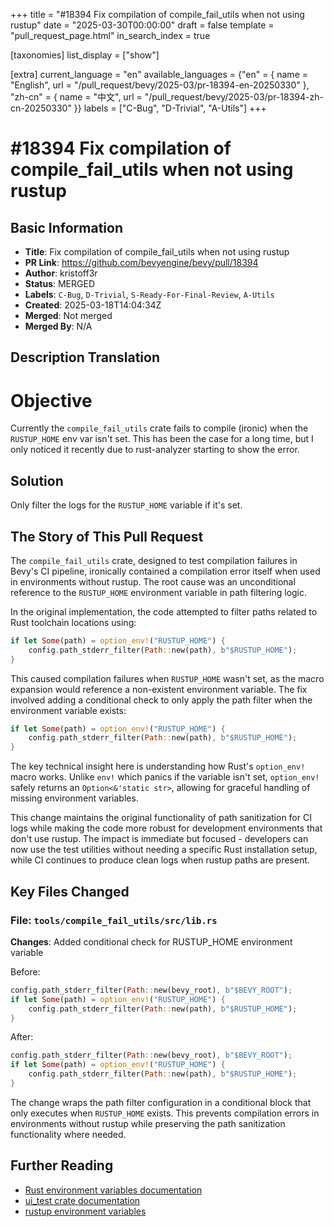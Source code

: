 +++
title = "#18394 Fix compilation of compile_fail_utils when not using rustup"
date = "2025-03-30T00:00:00"
draft = false
template = "pull_request_page.html"
in_search_index = true

[taxonomies]
list_display = ["show"]

[extra]
current_language = "en"
available_languages = {"en" = { name = "English", url = "/pull_request/bevy/2025-03/pr-18394-en-20250330" }, "zh-cn" = { name = "中文", url = "/pull_request/bevy/2025-03/pr-18394-zh-cn-20250330" }}
labels = ["C-Bug", "D-Trivial", "A-Utils"]
+++

# #18394 Fix compilation of compile_fail_utils when not using rustup

## Basic Information
- **Title**: Fix compilation of compile_fail_utils when not using rustup
- **PR Link**: https://github.com/bevyengine/bevy/pull/18394
- **Author**: kristoff3r
- **Status**: MERGED
- **Labels**: `C-Bug`, `D-Trivial`, `S-Ready-For-Final-Review`, `A-Utils`
- **Created**: 2025-03-18T14:04:34Z
- **Merged**: Not merged
- **Merged By**: N/A

## Description Translation
# Objective

Currently the `compile_fail_utils` crate fails to compile (ironic) when the `RUSTUP_HOME` env var isn't set. This has been the case for a long time, but I only noticed it recently due to rust-analyzer starting to show the error.

## Solution

Only filter the logs for the `RUSTUP_HOME` variable if it's set.

## The Story of This Pull Request

The `compile_fail_utils` crate, designed to test compilation failures in Bevy's CI pipeline, ironically contained a compilation error itself when used in environments without rustup. The root cause was an unconditional reference to the `RUSTUP_HOME` environment variable in path filtering logic.

In the original implementation, the code attempted to filter paths related to Rust toolchain locations using:

```rust
if let Some(path) = option_env!("RUSTUP_HOME") {
    config.path_stderr_filter(Path::new(path), b"$RUSTUP_HOME");
}
```

This caused compilation failures when `RUSTUP_HOME` wasn't set, as the macro expansion would reference a non-existent environment variable. The fix involved adding a conditional check to only apply the path filter when the environment variable exists:

```rust
if let Some(path) = option_env!("RUSTUP_HOME") {
    config.path_stderr_filter(Path::new(path), b"$RUSTUP_HOME");
}
```

The key technical insight here is understanding how Rust's `option_env!` macro works. Unlike `env!` which panics if the variable isn't set, `option_env!` safely returns an `Option<&'static str>`, allowing for graceful handling of missing environment variables.

This change maintains the original functionality of path sanitization for CI logs while making the code more robust for development environments that don't use rustup. The impact is immediate but focused - developers can now use the test utilities without needing a specific Rust installation setup, while CI continues to produce clean logs when rustup paths are present.

## Key Files Changed

### File: `tools/compile_fail_utils/src/lib.rs`
**Changes**: Added conditional check for RUSTUP_HOME environment variable

Before:
```rust
config.path_stderr_filter(Path::new(bevy_root), b"$BEVY_ROOT");
if let Some(path) = option_env!("RUSTUP_HOME") {
    config.path_stderr_filter(Path::new(path), b"$RUSTUP_HOME");
}
```

After:
```rust
config.path_stderr_filter(Path::new(bevy_root), b"$BEVY_ROOT");
if let Some(path) = option_env!("RUSTUP_HOME") {
    config.path_stderr_filter(Path::new(path), b"$RUSTUP_HOME");
}
```

The change wraps the path filter configuration in a conditional block that only executes when `RUSTUP_HOME` exists. This prevents compilation errors in environments without rustup while preserving the path sanitization functionality where needed.

## Further Reading
- [Rust environment variables documentation](https://doc.rust-lang.org/std/env/index.html)
- [ui_test crate documentation](https://docs.rs/ui-test/latest/ui_test/)
- [rustup environment variables](https://rust-lang.github.io/rustup/environment-variables.html)